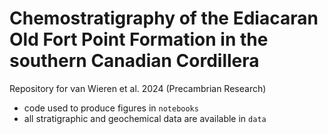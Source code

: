 # Chemostratigraphy of the Ediacaran Old Fort Point Formation in the southern Canadian Cordillera
Repository for van Wieren et al. 2024 (Precambrian Research)
- code used to produce figures in `notebooks`
- all stratigraphic and geochemical data are available in `data` 